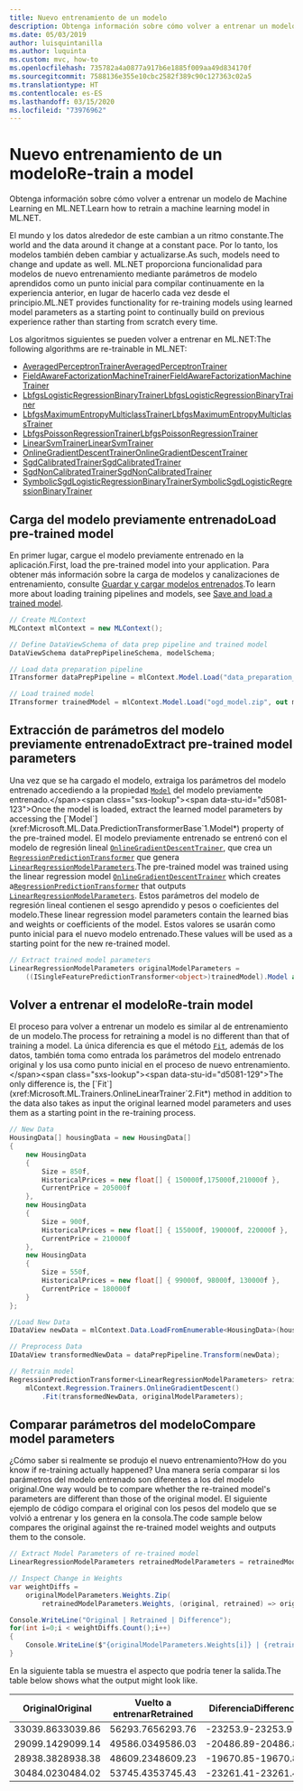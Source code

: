 ```yaml
---
title: Nuevo entrenamiento de un modelo
description: Obtenga información sobre cómo volver a entrenar un modelo de ML.NET
ms.date: 05/03/2019
author: luisquintanilla
ms.author: luquinta
ms.custom: mvc, how-to
ms.openlocfilehash: 735782a4a0877a917b6e1885f009aa49d834170f
ms.sourcegitcommit: 7588136e355e10cbc2582f389c90c127363c02a5
ms.translationtype: HT
ms.contentlocale: es-ES
ms.lasthandoff: 03/15/2020
ms.locfileid: "73976962"
---
```

# <a name="re-train-a-model"></a><span data-ttu-id="d5081-103">Nuevo entrenamiento de un modelo</span><span class="sxs-lookup"><span data-stu-id="d5081-103">Re-train a model</span></span>

<span data-ttu-id="d5081-104">Obtenga información sobre cómo volver a entrenar un modelo de Machine Learning en ML.NET.</span><span class="sxs-lookup"><span data-stu-id="d5081-104">Learn how to retrain a machine learning model in ML.NET.</span></span>

<span data-ttu-id="d5081-105">El mundo y los datos alrededor de este cambian a un ritmo constante.</span><span class="sxs-lookup"><span data-stu-id="d5081-105">The world and the data around it change at a constant pace.</span></span> <span data-ttu-id="d5081-106">Por lo tanto, los modelos también deben cambiar y actualizarse.</span><span class="sxs-lookup"><span data-stu-id="d5081-106">As such, models need to change and update as well.</span></span> <span data-ttu-id="d5081-107">ML.NET proporciona funcionalidad para modelos de nuevo entrenamiento mediante parámetros de modelo aprendidos como un punto inicial para compilar continuamente en la experiencia anterior, en lugar de hacerlo cada vez desde el principio.</span><span class="sxs-lookup"><span data-stu-id="d5081-107">ML.NET provides functionality for re-training models using learned model parameters as a starting point to continually build on previous experience rather than starting from scratch every time.</span></span>

<span data-ttu-id="d5081-108">Los algoritmos siguientes se pueden volver a entrenar en ML.NET:</span><span class="sxs-lookup"><span data-stu-id="d5081-108">The following algorithms are re-trainable in ML.NET:</span></span>

- [<span data-ttu-id="d5081-109">AveragedPerceptronTrainer</span><span class="sxs-lookup"><span data-stu-id="d5081-109">AveragedPerceptronTrainer</span></span>](xref:Microsoft.ML.Trainers.AveragedPerceptronTrainer)
- [<span data-ttu-id="d5081-110">FieldAwareFactorizationMachineTrainer</span><span class="sxs-lookup"><span data-stu-id="d5081-110">FieldAwareFactorizationMachineTrainer</span></span>](xref:Microsoft.ML.Trainers.FieldAwareFactorizationMachineTrainer)
- [<span data-ttu-id="d5081-111">LbfgsLogisticRegressionBinaryTrainer</span><span class="sxs-lookup"><span data-stu-id="d5081-111">LbfgsLogisticRegressionBinaryTrainer</span></span>](xref:Microsoft.ML.Trainers.LbfgsLogisticRegressionBinaryTrainer)
- [<span data-ttu-id="d5081-112">LbfgsMaximumEntropyMulticlassTrainer</span><span class="sxs-lookup"><span data-stu-id="d5081-112">LbfgsMaximumEntropyMulticlassTrainer</span></span>](xref:Microsoft.ML.Trainers.LbfgsMaximumEntropyMulticlassTrainer)
- [<span data-ttu-id="d5081-113">LbfgsPoissonRegressionTrainer</span><span class="sxs-lookup"><span data-stu-id="d5081-113">LbfgsPoissonRegressionTrainer</span></span>](xref:Microsoft.ML.Trainers.LbfgsPoissonRegressionTrainer)
- [<span data-ttu-id="d5081-114">LinearSvmTrainer</span><span class="sxs-lookup"><span data-stu-id="d5081-114">LinearSvmTrainer</span></span>](xref:Microsoft.ML.Trainers.LinearSvmTrainer)
- [<span data-ttu-id="d5081-115">OnlineGradientDescentTrainer</span><span class="sxs-lookup"><span data-stu-id="d5081-115">OnlineGradientDescentTrainer</span></span>](xref:Microsoft.ML.Trainers.OnlineGradientDescentTrainer)
- [<span data-ttu-id="d5081-116">SgdCalibratedTrainer</span><span class="sxs-lookup"><span data-stu-id="d5081-116">SgdCalibratedTrainer</span></span>](xref:Microsoft.ML.Trainers.SgdCalibratedTrainer)
- [<span data-ttu-id="d5081-117">SgdNonCalibratedTrainer</span><span class="sxs-lookup"><span data-stu-id="d5081-117">SgdNonCalibratedTrainer</span></span>](xref:Microsoft.ML.Trainers.SgdNonCalibratedTrainer)
- [<span data-ttu-id="d5081-118">SymbolicSgdLogisticRegressionBinaryTrainer</span><span class="sxs-lookup"><span data-stu-id="d5081-118">SymbolicSgdLogisticRegressionBinaryTrainer</span></span>](xref:Microsoft.ML.Trainers.SymbolicSgdLogisticRegressionBinaryTrainer)

## <a name="load-pre-trained-model"></a><span data-ttu-id="d5081-119">Carga del modelo previamente entrenado</span><span class="sxs-lookup"><span data-stu-id="d5081-119">Load pre-trained model</span></span>

<span data-ttu-id="d5081-120">En primer lugar, cargue el modelo previamente entrenado en la aplicación.</span><span class="sxs-lookup"><span data-stu-id="d5081-120">First, load the pre-trained model into your application.</span></span> <span data-ttu-id="d5081-121">Para obtener más información sobre la carga de modelos y canalizaciones de entrenamiento, consulte [Guardar y cargar modelos entrenados](save-load-machine-learning-models-ml-net.md).</span><span class="sxs-lookup"><span data-stu-id="d5081-121">To learn more about loading training pipelines and models, see [Save and load a trained model](save-load-machine-learning-models-ml-net.md).</span></span>

```csharp
// Create MLContext
MLContext mlContext = new MLContext();

// Define DataViewSchema of data prep pipeline and trained model
DataViewSchema dataPrepPipelineSchema, modelSchema;

// Load data preparation pipeline
ITransformer dataPrepPipeline = mlContext.Model.Load("data_preparation_pipeline.zip", out dataPrepPipelineSchema);

// Load trained model
ITransformer trainedModel = mlContext.Model.Load("ogd_model.zip", out modelSchema);
```

## <a name="extract-pre-trained-model-parameters"></a><span data-ttu-id="d5081-122">Extracción de parámetros del modelo previamente entrenado</span><span class="sxs-lookup"><span data-stu-id="d5081-122">Extract pre-trained model parameters</span></span>

<span data-ttu-id="d5081-123">Una vez que se ha cargado el modelo, extraiga los parámetros del modelo entrenado accediendo a la propiedad [`Model`](xref:Microsoft.ML.Data.PredictionTransformerBase`1.Model*) del modelo previamente entrenado.</span><span class="sxs-lookup"><span data-stu-id="d5081-123">Once the model is loaded, extract the learned model parameters by accessing the [`Model`](xref:Microsoft.ML.Data.PredictionTransformerBase`1.Model*) property of the pre-trained model.</span></span> <span data-ttu-id="d5081-124">El modelo previamente entrenado se entrenó con el modelo de regresión lineal [`OnlineGradientDescentTrainer`](xref:Microsoft.ML.Trainers.OnlineGradientDescentTrainer), que crea un [`RegressionPredictionTransformer`](xref:Microsoft.ML.Data.RegressionPredictionTransformer%601) que genera [`LinearRegressionModelParameters`](xref:Microsoft.ML.Trainers.LinearRegressionModelParameters).</span><span class="sxs-lookup"><span data-stu-id="d5081-124">The pre-trained model was trained using the linear regression model [`OnlineGradientDescentTrainer`](xref:Microsoft.ML.Trainers.OnlineGradientDescentTrainer) which creates a[`RegressionPredictionTransformer`](xref:Microsoft.ML.Data.RegressionPredictionTransformer%601) that outputs [`LinearRegressionModelParameters`](xref:Microsoft.ML.Trainers.LinearRegressionModelParameters).</span></span> <span data-ttu-id="d5081-125">Estos parámetros del modelo de regresión lineal contienen el sesgo aprendido y pesos o coeficientes del modelo.</span><span class="sxs-lookup"><span data-stu-id="d5081-125">These linear regression model parameters contain the learned bias and weights or coefficients of the model.</span></span> <span data-ttu-id="d5081-126">Estos valores se usarán como punto inicial para el nuevo modelo entrenado.</span><span class="sxs-lookup"><span data-stu-id="d5081-126">These values will be used as a starting point for the new re-trained model.</span></span>

```csharp
// Extract trained model parameters
LinearRegressionModelParameters originalModelParameters =
    ((ISingleFeaturePredictionTransformer<object>)trainedModel).Model as LinearRegressionModelParameters;
```

## <a name="re-train-model"></a><span data-ttu-id="d5081-127">Volver a entrenar el modelo</span><span class="sxs-lookup"><span data-stu-id="d5081-127">Re-train model</span></span>

<span data-ttu-id="d5081-128">El proceso para volver a entrenar un modelo es similar al de entrenamiento de un modelo.</span><span class="sxs-lookup"><span data-stu-id="d5081-128">The process for retraining a model is no different than that of training a model.</span></span> <span data-ttu-id="d5081-129">La única diferencia es que el método [`Fit`](xref:Microsoft.ML.Trainers.OnlineLinearTrainer`2.Fit*), además de los datos, también toma como entrada los parámetros del modelo entrenado original y los usa como punto inicial en el proceso de nuevo entrenamiento.</span><span class="sxs-lookup"><span data-stu-id="d5081-129">The only difference is, the [`Fit`](xref:Microsoft.ML.Trainers.OnlineLinearTrainer`2.Fit*) method in addition to the data also takes as input the original learned model parameters and uses them as a starting point in the re-training process.</span></span>

```csharp
// New Data
HousingData[] housingData = new HousingData[]
{
    new HousingData
    {
        Size = 850f,
        HistoricalPrices = new float[] { 150000f,175000f,210000f },
        CurrentPrice = 205000f
    },
    new HousingData
    {
        Size = 900f,
        HistoricalPrices = new float[] { 155000f, 190000f, 220000f },
        CurrentPrice = 210000f
    },
    new HousingData
    {
        Size = 550f,
        HistoricalPrices = new float[] { 99000f, 98000f, 130000f },
        CurrentPrice = 180000f
    }
};

//Load New Data
IDataView newData = mlContext.Data.LoadFromEnumerable<HousingData>(housingData);

// Preprocess Data
IDataView transformedNewData = dataPrepPipeline.Transform(newData);

// Retrain model
RegressionPredictionTransformer<LinearRegressionModelParameters> retrainedModel =
    mlContext.Regression.Trainers.OnlineGradientDescent()
        .Fit(transformedNewData, originalModelParameters);
```

## <a name="compare-model-parameters"></a><span data-ttu-id="d5081-130">Comparar parámetros del modelo</span><span class="sxs-lookup"><span data-stu-id="d5081-130">Compare model parameters</span></span>

<span data-ttu-id="d5081-131">¿Cómo saber si realmente se produjo el nuevo entrenamiento?</span><span class="sxs-lookup"><span data-stu-id="d5081-131">How do you know if re-training actually happened?</span></span> <span data-ttu-id="d5081-132">Una manera sería comparar si los parámetros del modelo entrenado son diferentes a los del modelo original.</span><span class="sxs-lookup"><span data-stu-id="d5081-132">One way would be to compare whether the re-trained model's parameters are different than those of the original model.</span></span> <span data-ttu-id="d5081-133">El siguiente ejemplo de código compara el original con los pesos del modelo que se volvió a entrenar y los genera en la consola.</span><span class="sxs-lookup"><span data-stu-id="d5081-133">The code sample below compares the original against the re-trained model weights and outputs them to the console.</span></span>

```csharp
// Extract Model Parameters of re-trained model
LinearRegressionModelParameters retrainedModelParameters = retrainedModel.Model as LinearRegressionModelParameters;

// Inspect Change in Weights
var weightDiffs =
    originalModelParameters.Weights.Zip(
        retrainedModelParameters.Weights, (original, retrained) => original - retrained).ToArray();

Console.WriteLine("Original | Retrained | Difference");
for(int i=0;i < weightDiffs.Count();i++)
{
    Console.WriteLine($"{originalModelParameters.Weights[i]} | {retrainedModelParameters.Weights[i]} | {weightDiffs[i]}");
}
```

<span data-ttu-id="d5081-134">En la siguiente tabla se muestra el aspecto que podría tener la salida.</span><span class="sxs-lookup"><span data-stu-id="d5081-134">The table below shows what the output might look like.</span></span>

|<span data-ttu-id="d5081-135">Original</span><span class="sxs-lookup"><span data-stu-id="d5081-135">Original</span></span> | <span data-ttu-id="d5081-136">Vuelto a entrenar</span><span class="sxs-lookup"><span data-stu-id="d5081-136">Retrained</span></span> | <span data-ttu-id="d5081-137">Diferencia</span><span class="sxs-lookup"><span data-stu-id="d5081-137">Difference</span></span> |
|---|---|---|
| <span data-ttu-id="d5081-138">33039.86</span><span class="sxs-lookup"><span data-stu-id="d5081-138">33039.86</span></span> | <span data-ttu-id="d5081-139">56293.76</span><span class="sxs-lookup"><span data-stu-id="d5081-139">56293.76</span></span> | <span data-ttu-id="d5081-140">-23253.9</span><span class="sxs-lookup"><span data-stu-id="d5081-140">-23253.9</span></span> |
| <span data-ttu-id="d5081-141">29099.14</span><span class="sxs-lookup"><span data-stu-id="d5081-141">29099.14</span></span> | <span data-ttu-id="d5081-142">49586.03</span><span class="sxs-lookup"><span data-stu-id="d5081-142">49586.03</span></span> | <span data-ttu-id="d5081-143">-20486.89</span><span class="sxs-lookup"><span data-stu-id="d5081-143">-20486.89</span></span> |
| <span data-ttu-id="d5081-144">28938.38</span><span class="sxs-lookup"><span data-stu-id="d5081-144">28938.38</span></span> | <span data-ttu-id="d5081-145">48609.23</span><span class="sxs-lookup"><span data-stu-id="d5081-145">48609.23</span></span> | <span data-ttu-id="d5081-146">-19670.85</span><span class="sxs-lookup"><span data-stu-id="d5081-146">-19670.85</span></span> |
| <span data-ttu-id="d5081-147">30484.02</span><span class="sxs-lookup"><span data-stu-id="d5081-147">30484.02</span></span> | <span data-ttu-id="d5081-148">53745.43</span><span class="sxs-lookup"><span data-stu-id="d5081-148">53745.43</span></span> | <span data-ttu-id="d5081-149">-23261.41</span><span class="sxs-lookup"><span data-stu-id="d5081-149">-23261.41</span></span> |
